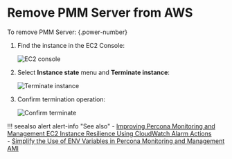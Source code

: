 # Remove PMM Server from AWS

To remove PMM Server:
{.power-number}

1. Find the instance in the EC2 Console:

    ![EC2 console](../../../../images/aws-marketplace.pmm.ec2.remove1)

2. Select **Instance state** menu and **Terminate instance**:

    ![Terminate instance](../../../../images/aws-marketplace.pmm.ec2.remove2)

3. Confirm termination operation:

    ![Confirm terminate](../../../../images/aws-marketplace.pmm.ec2.remove3)

!!! seealso alert alert-info "See also"
    - [Improving Percona Monitoring and Management EC2 Instance Resilience Using CloudWatch Alarm Actions](https://www.percona.com/blog/2021/04/29/improving-percona-monitoring-and-management-ec2-instance-resilience-using-cloudwatch-alarm-actions/)  
    - [Simplify the Use of ENV Variables in Percona Monitoring and Management AMI](https://www.percona.com/blog/simplify-use-of-env-variables-in-percona-monitoring-and-management-ami/)